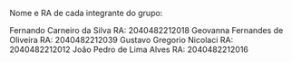 Nome e RA de cada integrante do grupo:

Fernando Carneiro da Silva      RA: 2040482212018
Geovanna Fernandes de Oliveira  RA: 2040482212039
Gustavo Gregorio Nicolaci       RA: 2040482212012
João Pedro de Lima Alves        RA: 2040482212016